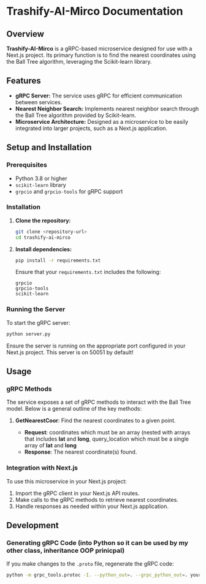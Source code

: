 # Trashify-AI-Mirco Documentation

## Overview

**Trashify-AI-Mirco** is a gRPC-based microservice designed for use with a Next.js project. Its primary function is to find the nearest coordinates using the Ball Tree algorithm, leveraging the Scikit-learn library.

## Features

- **gRPC Server:** The service uses gRPC for efficient communication between services.
- **Nearest Neighbor Search:** Implements nearest neighbor search through the Ball Tree algorithm provided by Scikit-learn.
- **Microservice Architecture:** Designed as a microservice to be easily integrated into larger projects, such as a Next.js application.

## Setup and Installation

### Prerequisites

- Python 3.8 or higher
- `scikit-learn` library
- `grpcio` and `grpcio-tools` for gRPC support

### Installation

1. **Clone the repository:**

   ```bash
   git clone <repository-url>
   cd trashify-ai-mirco
   ```

2. **Install dependencies:**

   ```bash
   pip install -r requirements.txt
   ```

   Ensure that your `requirements.txt` includes the following:

   ```text
   grpcio
   grpcio-tools
   scikit-learn
   ```

### Running the Server

To start the gRPC server:

```bash
python server.py
```

Ensure the server is running on the appropriate port configured in your Next.js project. This server is on 50051 by default!

## Usage

### gRPC Methods

The service exposes a set of gRPC methods to interact with the Ball Tree model. Below is a general outline of the key methods:

1. **GetNearestCoor**: Find the nearest coordinates to a given point.

   - **Request**: coordinates which must be an array (nested with arrays that includes **lat** and **long**, query_location which must be a single array of **lat** and **long**
   - **Response**: The nearest coordinate(s) found.

### Integration with Next.js

To use this microservice in your Next.js project:

1. Import the gRPC client in your Next.js API routes.
2. Make calls to the gRPC methods to retrieve nearest coordinates.
3. Handle responses as needed within your Next.js application.

## Development

### Generating gRPC Code (into Python so it can be used by my other class, inheritance OOP prinicpal)

If you make changes to the `.proto` file, regenerate the gRPC code:

```bash
python -m grpc_tools.protoc -I. --python_out=. --grpc_python_out=. your_proto_file.proto
```

